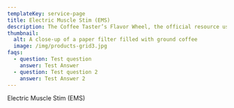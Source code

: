 ```yaml
---
templateKey: service-page
title: Electric Muscle Stim (EMS)
description: The Coffee Taster’s Flavor Wheel, the official resource used by coffee tasters, has been revised for the first time this year.
thumbnail:
  alt: A close-up of a paper filter filled with ground coffee
  image: /img/products-grid3.jpg
faqs:
  - question: Test question
    answer: Test Answer
  - question: Test question 2
    answer: Test Answer 2
---
```

Electric Muscle Stim (EMS)
